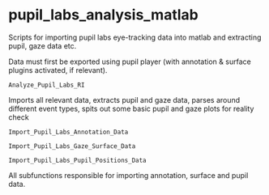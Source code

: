 # pupil_labs_analysis_matlab
Scripts for importing pupil labs eye-tracking data into matlab and extracting pupil, gaze data etc.

Data must first be exported using pupil player (with annotation & surface plugins activated, if relevant).

`Analyze_Pupil_Labs_RI` 

Imports all relevant data, extracts pupil and gaze data, parses around different event types, spits out some basic pupil and gaze plots for reality check


`Import_Pupil_Labs_Annotation_Data`

`Import_Pupil_Labs_Gaze_Surface_Data`

`Import_Pupil_Labs_Pupil_Positions_Data` 

All subfunctions responsible for importing annotation, surface and pupil data.
